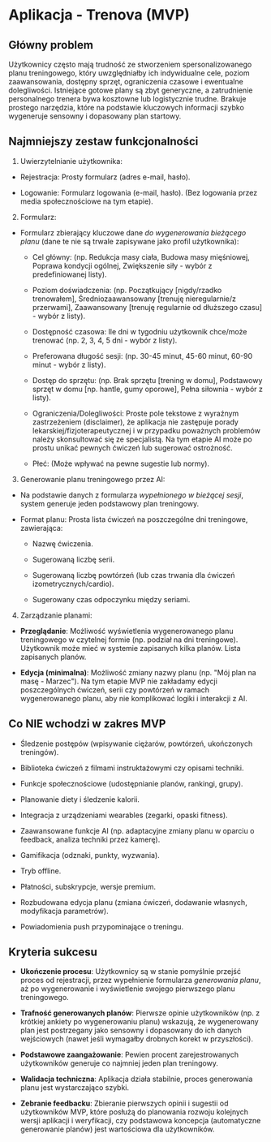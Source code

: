# Aplikacja - Trenova (MVP)

## Główny problem

Użytkownicy często mają trudność ze stworzeniem spersonalizowanego planu treningowego, który uwzględniałby ich indywidualne cele, poziom zaawansowania, dostępny sprzęt, ograniczenia czasowe i ewentualne dolegliwości. Istniejące gotowe plany są zbyt generyczne, a zatrudnienie personalnego trenera bywa kosztowne lub logistycznie trudne. Brakuje prostego narzędzia, które na podstawie kluczowych informacji szybko wygeneruje sensowny i dopasowany plan startowy.

## Najmniejszy zestaw funkcjonalności

1. Uwierzytelnianie użytkownika:

- Rejestracja: Prosty formularz (adres e-mail, hasło).

- Logowanie: Formularz logowania (e-mail, hasło). (Bez logowania przez media społecznościowe na tym etapie).

2. Formularz:

- Formularz zbierający kluczowe dane _do wygenerowania bieżącego planu_ (dane te nie są trwale zapisywane jako profil użytkownika):

  - Cel główny: (np. Redukcja masy ciała, Budowa masy mięśniowej, Poprawa kondycji ogólnej, Zwiększenie siły - wybór z predefiniowanej listy).

  - Poziom doświadczenia: (np. Początkujący [nigdy/rzadko trenowałem], Średniozaawansowany [trenuję nieregularnie/z przerwami], Zaawansowany [trenuję regularnie od dłuższego czasu] - wybór z listy).

  - Dostępność czasowa: Ile dni w tygodniu użytkownik chce/może trenować (np. 2, 3, 4, 5 dni - wybór z listy).

  - Preferowana długość sesji: (np. 30-45 minut, 45-60 minut, 60-90 minut - wybór z listy).

  - Dostęp do sprzętu: (np. Brak sprzętu [trening w domu], Podstawowy sprzęt w domu [np. hantle, gumy oporowe], Pełna siłownia - wybór z listy).

  - Ograniczenia/Dolegliwości: Proste pole tekstowe z wyraźnym zastrzeżeniem (disclaimer), że aplikacja nie zastępuje porady lekarskiej/fizjoterapeutycznej i w przypadku poważnych problemów należy skonsultować się ze specjalistą. Na tym etapie AI może po prostu unikać pewnych ćwiczeń lub sugerować ostrożność.

  - Płeć: (Może wpływać na pewne sugestie lub normy).

3. Generowanie planu treningowego przez AI:

- Na podstawie danych z formularza _wypełnionego w bieżącej sesji_, system generuje jeden podstawowy plan treningowy.

- Format planu: Prosta lista ćwiczeń na poszczególne dni treningowe, zawierająca:

  - Nazwę ćwiczenia.

  - Sugerowaną liczbę serii.

  - Sugerowaną liczbę powtórzeń (lub czas trwania dla ćwiczeń izometrycznych/cardio).

  - Sugerowany czas odpoczynku między seriami.

4. Zarządzanie planami:

- **Przeglądanie**: Możliwość wyświetlenia wygenerowanego planu treningowego w czytelnej formie (np. podział na dni treningowe). Użytkownik może mieć w systemie zapisanych kilka planów. Lista zapisanych planów.

- **Edycja (minimalna)**: Możliwość zmiany nazwy planu (np. "Mój plan na masę - Marzec"). Na tym etapie MVP nie zakładamy edycji poszczególnych ćwiczeń, serii czy powtórzeń w ramach wygenerowanego planu, aby nie komplikować logiki i interakcji z AI.

## Co NIE wchodzi w zakres MVP

- Śledzenie postępów (wpisywanie ciężarów, powtórzeń, ukończonych treningów).

- Biblioteka ćwiczeń z filmami instruktażowymi czy opisami techniki.

- Funkcje społecznościowe (udostępnianie planów, rankingi, grupy).

- Planowanie diety i śledzenie kalorii.

- Integracja z urządzeniami wearables (zegarki, opaski fitness).

- Zaawansowane funkcje AI (np. adaptacyjne zmiany planu w oparciu o feedback, analiza techniki przez kamerę).

- Gamifikacja (odznaki, punkty, wyzwania).

- Tryb offline.

- Płatności, subskrypcje, wersje premium.

- Rozbudowana edycja planu (zmiana ćwiczeń, dodawanie własnych, modyfikacja parametrów).

- Powiadomienia push przypominające o treningu.

## Kryteria sukcesu

- **Ukończenie procesu**: Użytkownicy są w stanie pomyślnie przejść proces od rejestracji, przez wypełnienie formularza _generowania planu_, aż po wygenerowanie i wyświetlenie swojego pierwszego planu treningowego.

- **Trafność generowanych planów**: Pierwsze opinie użytkowników (np. z krótkiej ankiety po wygenerowaniu planu) wskazują, że wygenerowany plan jest postrzegany jako sensowny i dopasowany do ich danych wejściowych (nawet jeśli wymagałby drobnych korekt w przyszłości).

- **Podstawowe zaangażowanie**: Pewien procent zarejestrowanych użytkowników generuje co najmniej jeden plan treningowy.

- **Walidacja techniczna**: Aplikacja działa stabilnie, proces generowania planu jest wystarczająco szybki.

- **Zebranie feedbacku**: Zbieranie pierwszych opinii i sugestii od użytkowników MVP, które posłużą do planowania rozwoju kolejnych wersji aplikacji i weryfikacji, czy podstawowa koncepcja (automatyczne generowanie planów) jest wartościowa dla użytkowników.
